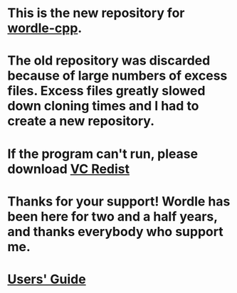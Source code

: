 # This is the new repository for [wordle-cpp](https://github.com/Davidasx/wordle-cpp).

# The old repository was discarded because of large numbers of excess files. Excess files greatly slowed down cloning times and I had to create a new repository.

# If the program can't run, please download [VC Redist](https://learn.microsoft.com/en-us/cpp/windows/latest-supported-vc-redist?view=msvc-170)

# Thanks for your support! Wordle has been here for two and a half years, and thanks everybody who support me.

# [Users' Guide](../main/USAGE.md)